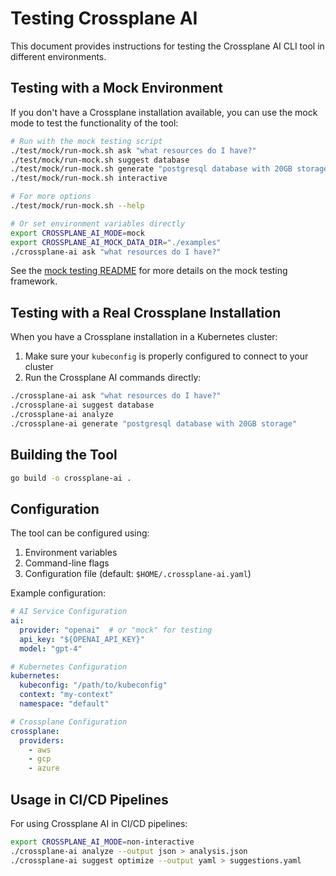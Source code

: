 # Testing Crossplane AI

This document provides instructions for testing the Crossplane AI CLI tool in different environments.

## Testing with a Mock Environment

If you don't have a Crossplane installation available, you can use the mock mode to test the functionality of the tool:

```bash
# Run with the mock testing script
./test/mock/run-mock.sh ask "what resources do I have?"
./test/mock/run-mock.sh suggest database
./test/mock/run-mock.sh generate "postgresql database with 20GB storage"
./test/mock/run-mock.sh interactive

# For more options
./test/mock/run-mock.sh --help

# Or set environment variables directly
export CROSSPLANE_AI_MODE=mock
export CROSSPLANE_AI_MOCK_DATA_DIR="./examples"
./crossplane-ai ask "what resources do I have?"
```

See the [mock testing README](./test/mock/README.md) for more details on the mock testing framework.

## Testing with a Real Crossplane Installation

When you have a Crossplane installation in a Kubernetes cluster:

1. Make sure your `kubeconfig` is properly configured to connect to your cluster
2. Run the Crossplane AI commands directly:

```bash
./crossplane-ai ask "what resources do I have?"
./crossplane-ai suggest database
./crossplane-ai analyze
./crossplane-ai generate "postgresql database with 20GB storage"
```

## Building the Tool

```bash
go build -o crossplane-ai .
```

## Configuration

The tool can be configured using:

1. Environment variables
2. Command-line flags
3. Configuration file (default: `$HOME/.crossplane-ai.yaml`)

Example configuration:

```yaml
# AI Service Configuration
ai:
  provider: "openai"  # or "mock" for testing
  api_key: "${OPENAI_API_KEY}"
  model: "gpt-4"

# Kubernetes Configuration  
kubernetes:
  kubeconfig: "/path/to/kubeconfig"
  context: "my-context"
  namespace: "default"

# Crossplane Configuration
crossplane:
  providers:
    - aws
    - gcp
    - azure
```

## Usage in CI/CD Pipelines

For using Crossplane AI in CI/CD pipelines:

```bash
export CROSSPLANE_AI_MODE=non-interactive
./crossplane-ai analyze --output json > analysis.json
./crossplane-ai suggest optimize --output yaml > suggestions.yaml
```
